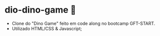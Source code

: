 # dio-dino-game :dragon_face:

- Clone do "Dino Game" feito em code along no bootcamp GFT-START.
- Utilizado HTML/CSS & Javascript;